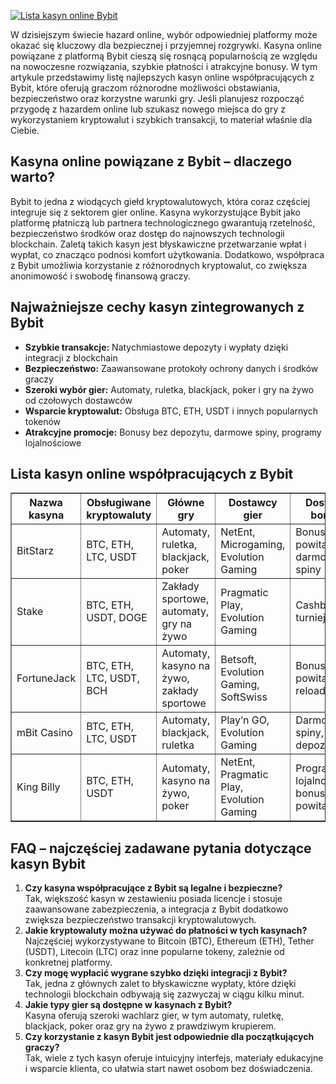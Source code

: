 [![Lista kasyn online Bybit](https://123-caf.pages.dev/gitsignup.png)](https://vrmoo.ru/Bt82HjjY)

<div>   <p>W dzisiejszym świecie hazard online, wybór odpowiedniej platformy może okazać się kluczowy dla bezpiecznej i przyjemnej rozgrywki. Kasyna online powiązane z platformą Bybit cieszą się rosnącą popularnością ze względu na nowoczesne rozwiązania, szybkie płatności i atrakcyjne bonusy. W tym artykule przedstawimy listę najlepszych kasyn online współpracujących z Bybit, które oferują graczom różnorodne możliwości obstawiania, bezpieczeństwo oraz korzystne warunki gry. Jeśli planujesz rozpocząć przygodę z hazardem online lub szukasz nowego miejsca do gry z wykorzystaniem kryptowalut i szybkich transakcji, to materiał właśnie dla Ciebie.</p>    <h2>Kasyna online powiązane z Bybit – dlaczego warto?</h2>   <p>Bybit to jedna z wiodących giełd kryptowalutowych, która coraz częściej integruje się z sektorem gier online. Kasyna wykorzystujące Bybit jako platformę płatniczą lub partnera technologicznego gwarantują rzetelność, bezpieczeństwo środków oraz dostęp do najnowszych technologii blockchain. Zaletą takich kasyn jest błyskawiczne przetwarzanie wpłat i wypłat, co znacząco podnosi komfort użytkowania. Dodatkowo, współpraca z Bybit umożliwia korzystanie z różnorodnych kryptowalut, co zwiększa anonimowość i swobodę finansową graczy.</p>    <h2>Najważniejsze cechy kasyn zintegrowanych z Bybit</h2>   <ul>   <li><strong>Szybkie transakcje:</strong> Natychmiastowe depozyty i wypłaty dzięki integracji z blockchain</li>   <li><strong>Bezpieczeństwo:</strong> Zaawansowane protokoły ochrony danych i środków graczy</li>   <li><strong>Szeroki wybór gier:</strong> Automaty, ruletka, blackjack, poker i gry na żywo od czołowych dostawców</li>   <li><strong>Wsparcie kryptowalut:</strong> Obsługa BTC, ETH, USDT i innych popularnych tokenów</li>   <li><strong>Atrakcyjne promocje:</strong> Bonusy bez depozytu, darmowe spiny, programy lojalnościowe</li>   </ul>    <h2>Lista kasyn online współpracujących z Bybit</h2>   <table border="1" cellpadding="8" cellspacing="0" style="border-collapse: collapse; width: 100%;">   <thead>   <tr>   <th>Nazwa kasyna</th>   <th>Obsługiwane kryptowaluty</th>   <th>Główne gry</th>   <th>Dostawcy gier</th>   <th>Dostępne bonusy</th>   </tr>   </thead>   <tbody>   <tr>   <td>BitStarz</td>   <td>BTC, ETH, LTC, USDT</td>   <td>Automaty, ruletka, blackjack, poker</td>   <td>NetEnt, Microgaming, Evolution Gaming</td>   <td>Bonus powitalny, darmowe spiny</td>   </tr>   <tr>   <td>Stake</td>   <td>BTC, ETH, USDT, DOGE</td>   <td>Zakłady sportowe, automaty, gry na żywo</td>   <td>Pragmatic Play, Evolution Gaming</td>   <td>Cashback, turnieje</td>   </tr>   <tr>   <td>FortuneJack</td>   <td>BTC, ETH, LTC, USDT, BCH</td>   <td>Automaty, kasyno na żywo, zakłady sportowe</td>   <td>Betsoft, Evolution Gaming, SoftSwiss</td>   <td>Bonus powitalny, reload bonus</td>   </tr>   <tr>   <td>mBit Casino</td>   <td>BTC, ETH, LTC, USDT</td>   <td>Automaty, blackjack, ruletka</td>   <td>Play’n GO, Evolution Gaming</td>   <td>Darmowe spiny, bonusy depozytowe</td>   </tr>   <tr>   <td>King Billy</td>   <td>BTC, ETH, USDT</td>   <td>Automaty, kasyno na żywo, poker</td>   <td>NetEnt, Pragmatic Play, Evolution Gaming</td>   <td>Program lojalnościowy, bonus powitalny</td>   </tr>   </tbody>   </table>    <h2>FAQ – najczęściej zadawane pytania dotyczące kasyn Bybit</h2>   <ol>   <li><strong>Czy kasyna współpracujące z Bybit są legalne i bezpieczne?</strong><br>Tak, większość kasyn w zestawieniu posiada licencje i stosuje zaawansowane zabezpieczenia, a integracja z Bybit dodatkowo zwiększa bezpieczeństwo transakcji kryptowalutowych.</li>   <li><strong>Jakie kryptowaluty można używać do płatności w tych kasynach?</strong><br>Najczęściej wykorzystywane to Bitcoin (BTC), Ethereum (ETH), Tether (USDT), Litecoin (LTC) oraz inne popularne tokeny, zależnie od konkretnej platformy.</li>   <li><strong>Czy mogę wypłacić wygrane szybko dzięki integracji z Bybit?</strong><br>Tak, jedna z głównych zalet to błyskawiczne wypłaty, które dzięki technologii blockchain odbywają się zazwyczaj w ciągu kilku minut.</li>   <li><strong>Jakie typy gier są dostępne w kasynach z Bybit?</strong><br>Kasyna oferują szeroki wachlarz gier, w tym automaty, ruletkę, blackjack, poker oraz gry na żywo z prawdziwym krupierem.</li>   <li><strong>Czy korzystanie z kasyn Bybit jest odpowiednie dla początkujących graczy?</strong><br>Tak, wiele z tych kasyn oferuje intuicyjny interfejs, materiały edukacyjne i wsparcie klienta, co ułatwia start nawet osobom bez doświadczenia.</li>   </ol>   </div>